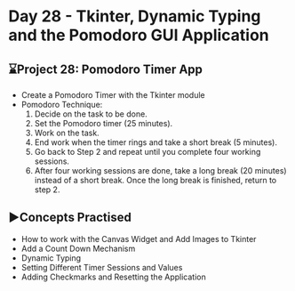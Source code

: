 # Day 28 - Tkinter, Dynamic Typing and the Pomodoro GUI Application

## ⌛Project 28: Pomodoro Timer App
- Create a Pomodoro Timer with the Tkinter module
- Pomodoro Technique:
  1. Decide on the task to be done.
  2. Set the Pomodoro timer (25 minutes).
  3. Work on the task.
  4. End work when the timer rings and take a short break (5 minutes).
  5. Go back to Step 2 and repeat until you complete four working sessions.
  6. After four working sessions are done, take a long break (20 minutes) instead of a short break. Once the long break is finished, return to step 2.

## ▶️Concepts Practised
- How to work with the Canvas Widget and Add Images to Tkinter
- Add a Count Down Mechanism
- Dynamic Typing
- Setting Different Timer Sessions and Values
- Adding Checkmarks and Resetting the Application
